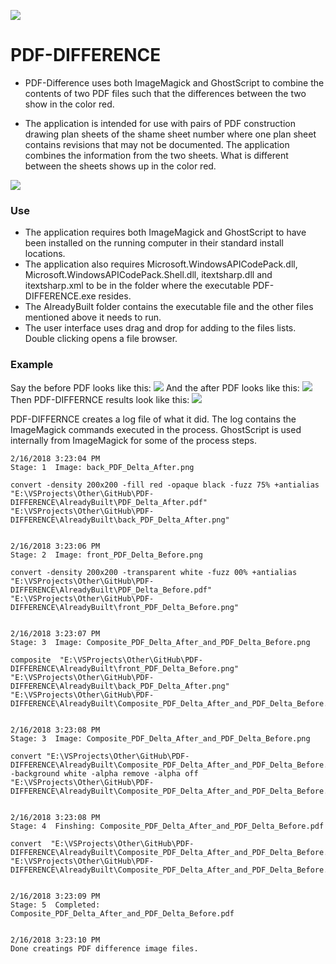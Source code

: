 ![](PDF-DIFFERENCE/Icon/PDF_Delta.ico)
# PDF-DIFFERENCE  

- PDF-Difference uses both ImageMagick and GhostScript to combine the contents of two PDF
files such that the differences between the two show in the color red.

- The application is intended for use with pairs of PDF construction drawing plan sheets of the shame sheet number where one plan sheet contains revisions that may not be documented. The application combines the information from the two sheets. What is different between the sheets shows up in the color red.

![](PDF-DIFFERENCE/DocImages/PDF-DIFFERENCE_01.PNG)


### Use

- The application requires both ImageMagick and GhostScript to have been installed on the running computer in their standard install locations.
- The application also requires Microsoft.WindowsAPICodePack.dll, Microsoft.WindowsAPICodePack.Shell.dll, itextsharp.dll and itextsharp.xml to be in the folder where the executable PDF-DIFFERENCE.exe resides.
- The AlreadyBuilt folder contains the executable file and the other files mentioned above it needs to run.
- The user interface uses drag and drop for adding to the files lists. Double clicking opens a file browser.

### Example

Say the before PDF looks like this:
![](PDF-DIFFERENCE/DocImages/PDF_Delta_Before.png)
And the after PDF looks like this:
![](PDF-DIFFERENCE/DocImages/PDF_Delta_After.png)
Then PDF-DIFFERNCE results look like this:
![](PDF-DIFFERENCE/DocImages/Composite_PDF_Delta_After_and_PDF_Delta_Before.png)

PDF-DIFFERNCE creates a log file of what it did. The log contains the ImageMagick commands executed in the process. GhostScript is used internally from ImageMagick for some of the process steps.

```
2/16/2018 3:23:04 PM
Stage: 1  Image: back_PDF_Delta_After.png

convert -density 200x200 -fill red -opaque black -fuzz 75% +antialias  "E:\VSProjects\Other\GitHub\PDF-DIFFERENCE\AlreadyBuilt\PDF_Delta_After.pdf" "E:\VSProjects\Other\GitHub\PDF-DIFFERENCE\AlreadyBuilt\back_PDF_Delta_After.png"


2/16/2018 3:23:06 PM
Stage: 2  Image: front_PDF_Delta_Before.png

convert -density 200x200 -transparent white -fuzz 00% +antialias  "E:\VSProjects\Other\GitHub\PDF-DIFFERENCE\AlreadyBuilt\PDF_Delta_Before.pdf" "E:\VSProjects\Other\GitHub\PDF-DIFFERENCE\AlreadyBuilt\front_PDF_Delta_Before.png"


2/16/2018 3:23:07 PM
Stage: 3  Image: Composite_PDF_Delta_After_and_PDF_Delta_Before.png

composite  "E:\VSProjects\Other\GitHub\PDF-DIFFERENCE\AlreadyBuilt\front_PDF_Delta_Before.png" "E:\VSProjects\Other\GitHub\PDF-DIFFERENCE\AlreadyBuilt\back_PDF_Delta_After.png" "E:\VSProjects\Other\GitHub\PDF-DIFFERENCE\AlreadyBuilt\Composite_PDF_Delta_After_and_PDF_Delta_Before.png"


2/16/2018 3:23:08 PM
Stage: 3  Image: Composite_PDF_Delta_After_and_PDF_Delta_Before.png

convert "E:\VSProjects\Other\GitHub\PDF-DIFFERENCE\AlreadyBuilt\Composite_PDF_Delta_After_and_PDF_Delta_Before.png" -background white -alpha remove -alpha off  "E:\VSProjects\Other\GitHub\PDF-DIFFERENCE\AlreadyBuilt\Composite_PDF_Delta_After_and_PDF_Delta_Before.png"


2/16/2018 3:23:08 PM
Stage: 4  Finshing: Composite_PDF_Delta_After_and_PDF_Delta_Before.pdf

convert  "E:\VSProjects\Other\GitHub\PDF-DIFFERENCE\AlreadyBuilt\Composite_PDF_Delta_After_and_PDF_Delta_Before.png" "E:\VSProjects\Other\GitHub\PDF-DIFFERENCE\AlreadyBuilt\Composite_PDF_Delta_After_and_PDF_Delta_Before.pdf"


2/16/2018 3:23:09 PM
Stage: 5  Completed: Composite_PDF_Delta_After_and_PDF_Delta_Before.pdf


2/16/2018 3:23:10 PM
Done creatings PDF difference image files.
```
